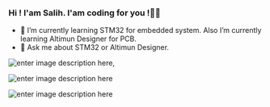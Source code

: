 ﻿### Hi ! I'am Salih. I'am coding for you !🙋‍♂️

-   🌱  I’m currently learning STM32 for embedded system. Also I’m currently learning Altimun Designer for PCB.
-   💬  Ask me about STM32 or Altimun Designer.

![enter image description here](https://www.altium.com/documentation/sites/default/files/wiki_attachments/296650/RotationalSphere2.gif),



![enter image description here](https://wiki.st.com/stm32mcu/nsfr_img_auth.php/3/3e/MainPrinciples.gif)

![enter image description here](https://raw.githubusercontent.com/BrunnerLivio/brunnerlivio/master/images/marquee.svg)
